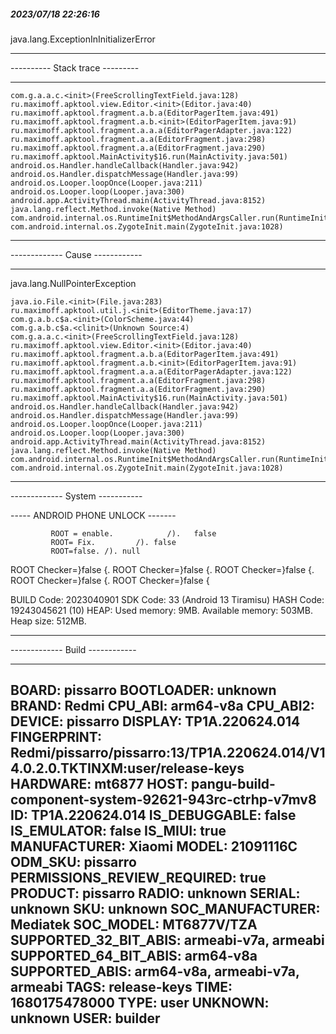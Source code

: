 ##### 2023/07/18 22:26:16 #####

java.lang.ExceptionInInitializerError

--------------------------------

---------- Stack trace ---------

--------------------------------

    com.g.a.a.c.<init>(FreeScrollingTextField.java:128)
    ru.maximoff.apktool.view.Editor.<init>(Editor.java:40)
    ru.maximoff.apktool.fragment.a.b.a(EditorPagerItem.java:491)
    ru.maximoff.apktool.fragment.a.b.<init>(EditorPagerItem.java:91)
    ru.maximoff.apktool.fragment.a.a.a(EditorPagerAdapter.java:122)
    ru.maximoff.apktool.fragment.a.a(EditorFragment.java:298)
    ru.maximoff.apktool.fragment.a.a(EditorFragment.java:290)
    ru.maximoff.apktool.MainActivity$16.run(MainActivity.java:501)
    android.os.Handler.handleCallback(Handler.java:942)
    android.os.Handler.dispatchMessage(Handler.java:99)
    android.os.Looper.loopOnce(Looper.java:211)
    android.os.Looper.loop(Looper.java:300)
    android.app.ActivityThread.main(ActivityThread.java:8152)
    java.lang.reflect.Method.invoke(Native Method)
    com.android.internal.os.RuntimeInit$MethodAndArgsCaller.run(RuntimeInit.java:580)
    com.android.internal.os.ZygoteInit.main(ZygoteInit.java:1028)

--------------------------------

------------- Cause ------------

--------------------------------

java.lang.NullPointerException

    java.io.File.<init>(File.java:283)
    ru.maximoff.apktool.util.j.<init>(EditorTheme.java:17)
    com.g.a.b.c$a.<init>(ColorScheme.java:44)
    com.g.a.b.c$a.<clinit>(Unknown Source:4)
    com.g.a.a.c.<init>(FreeScrollingTextField.java:128)
    ru.maximoff.apktool.view.Editor.<init>(Editor.java:40)
    ru.maximoff.apktool.fragment.a.b.a(EditorPagerItem.java:491)
    ru.maximoff.apktool.fragment.a.b.<init>(EditorPagerItem.java:91)
    ru.maximoff.apktool.fragment.a.a.a(EditorPagerAdapter.java:122)
    ru.maximoff.apktool.fragment.a.a(EditorFragment.java:298)
    ru.maximoff.apktool.fragment.a.a(EditorFragment.java:290)
    ru.maximoff.apktool.MainActivity$16.run(MainActivity.java:501)
    android.os.Handler.handleCallback(Handler.java:942)
    android.os.Handler.dispatchMessage(Handler.java:99)
    android.os.Looper.loopOnce(Looper.java:211)
    android.os.Looper.loop(Looper.java:300)
    android.app.ActivityThread.main(ActivityThread.java:8152)
    java.lang.reflect.Method.invoke(Native Method)
    com.android.internal.os.RuntimeInit$MethodAndArgsCaller.run(RuntimeInit.java:580)
    com.android.internal.os.ZygoteInit.main(ZygoteInit.java:1028)

--------------------------------

------------- System -----------

-----    ANDROID PHONE UNLOCK     -------

             ROOT = enable.            /).   false
             ROOT= Fix.         /). false
             ROOT=false. /). null

ROOT Checker=}false {.  ROOT Checker=}false {. ROOT Checker=}false {. ROOT Checker=}false {.  ROOT Checker=}false {

BUILD Code: 2023040901
SDK Code: 33 (Android 13 Tiramisu)
HASH Code: 19243045621 (10)
HEAP: Used memory: 9MB. Available memory: 503MB. Heap size: 512MB.


--------------------------------

------------- Build ------------

--------------------------------

BOARD: pissarro
BOOTLOADER: unknown
BRAND: Redmi
CPU_ABI: arm64-v8a
CPU_ABI2: 
DEVICE: pissarro
DISPLAY: TP1A.220624.014
FINGERPRINT: Redmi/pissarro/pissarro:13/TP1A.220624.014/V14.0.2.0.TKTINXM:user/release-keys
HARDWARE: mt6877
HOST: pangu-build-component-system-92621-943rc-ctrhp-v7mv8
ID: TP1A.220624.014
IS_DEBUGGABLE: false
IS_EMULATOR: false
IS_MIUI: true
MANUFACTURER: Xiaomi
MODEL: 21091116C
ODM_SKU: pissarro
PERMISSIONS_REVIEW_REQUIRED: true
PRODUCT: pissarro
RADIO: unknown
SERIAL: unknown
SKU: unknown
SOC_MANUFACTURER: Mediatek
SOC_MODEL: MT6877V/TZA
SUPPORTED_32_BIT_ABIS: armeabi-v7a, armeabi
SUPPORTED_64_BIT_ABIS: arm64-v8a
SUPPORTED_ABIS: arm64-v8a, armeabi-v7a, armeabi
TAGS: release-keys
TIME: 1680175478000
TYPE: user
UNKNOWN: unknown
USER: builder
----------------------------------



